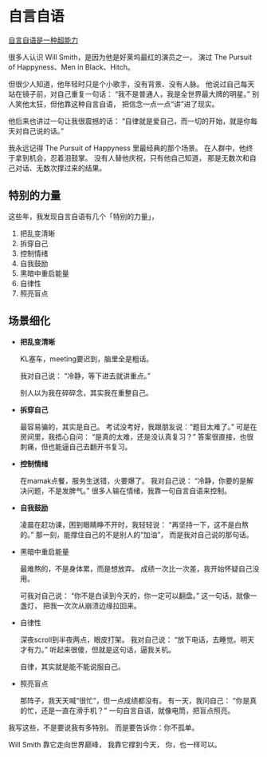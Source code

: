 
# 自言自语

[自言自语是一种超能力](https://www.facebook.com/JacksonKhooEntrepreneur/posts/pfbid02jRUommQCaes81GXAaBFM9DFd9hwocjW3NLjW4u2Q2fw39kDvCsumz9rTo4DVqP9pl)

很多人认识 Will Smith，是因为他是好莱坞最红的演员之一， 
演过 The Pursuit of Happyness、Men in Black、Hitch。

但很少人知道，他年轻时只是个小歌手，没有背景、没有人脉。 
他说过自己每天站在镜子前，对自己重复一句话：
“我不是普通人，我是全世界最大牌的明星。” 
别人笑他太狂，但他靠这种自言自语，
把信念一点一点“讲”进了现实。

他后来也讲过一句让我很震撼的话： 
“自律就是爱自己，而一切的开始，就是你每天对自己说的话。”

我永远记得 The Pursuit of Happyness 里最经典的那个场景。
在人群中，他终于拿到机会，忍着泪鼓掌。 
没有人替他庆祝，只有他自己知道，
那是无数次和自己对话、无数次撑过来的结果。

## 特别的力量

这些年，我发现自言自语有几个「特别的力量」，

1. 把乱变清晰
2. 拆穿自己
3. 控制情绪
4. 自我鼓励
5. 黑暗中重启能量
6. 自律性
7. 照亮盲点

## 场景细化

- **把乱变清晰**

  KL塞车，meeting要迟到，脑里全是粗话。

  我对自己说： “冷静，等下进去就讲重点。”

  别人以为我在碎碎念，其实我在重整自己。

- **拆穿自己**

  最容易骗的，其实是自己。 考试没考好，我跟朋友说：“题目太难了。” 
  可是在房间里，我捂心自问： “是真的太难，还是没认真复习？” 
  答案很直接，也很刺痛，但也能逼自己去翻开书复习。

- **控制情绪**

  在mamak点餐，服务生送错，火要爆了。 我对自己说：
  “冷静，你要的是解决问题，不是发脾气。” 
  很多人输在情绪，我靠一句自言自语来控制。

- **自我鼓励**

  凌晨在赶功课，困到眼睛睁不开时，我轻轻说：
  “再坚持一下，这不是白熬的。” 
  那一刻，能撑住自己的不是别人的“加油”，
  而是我对自己说的那句话。

- 黑暗中重启能量

  最难熬的，不是身体累，而是想放弃。
  成绩一次比一次差，我开始怀疑自己没用。

  可我对自己说： “你不是白读到今天的，你一定可以翻盘。”
  这一句话，就像一盏灯， 把我一次次从崩溃边缘拉回来。

- 自律性

  深夜scroll到半夜两点，眼皮打架。 我对自己说： “放下电话，去睡觉。明天才有力。” 听起来很傻，但就是这句话，逼我关机。

  自律，其实就是能不能说服自己。

- 照亮盲点

  那阵子，我天天喊“很忙”，但一点成绩都没有。 有一天，我问自己： “你是真的忙，还是一直在滑手机？” 一句自言自语，就像电筒，把盲点照亮。

我写这些，不是要说我有多特别。 而是要告诉你：你不孤单。

Will Smith 靠它走向世界巅峰， 我靠它撑到今天， 你，也一样可以。
